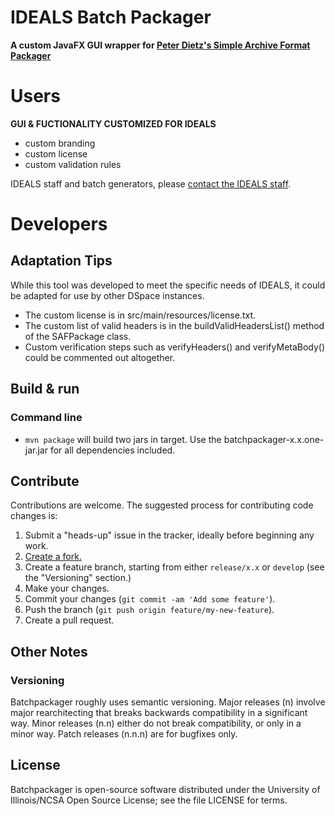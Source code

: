 # IDEALS Batch Packager

**A custom JavaFX GUI wrapper for [Peter Dietz's Simple Archive Format Packager](https://wiki.duraspace.org/display/DSPACE/Simple+Archive+Format+Packager)**

# Users
  
  **GUI & FUCTIONALITY CUSTOMIZED FOR IDEALS**

  * custom branding
  * custom license
  * custom validation rules

  IDEALS staff and batch generators, please [contact the IDEALS staff](mailto:ideals@library.illinois.edu).

# Developers

## Adaptation Tips

While this tool was developed to meet the specific needs of IDEALS, it could be adapted for use by other DSpace instances.
  * The custom license is in src/main/resources/license.txt.
  * The custom list of valid headers is in the buildValidHeadersList() method of the SAFPackage class.
  * Custom verification steps such as verifyHeaders() and verifyMetaBody() could be commented out altogether.

### 

## Build & run

### Command line

* `mvn package` will build two jars in target. Use the batchpackager-x.x.one-jar.jar for all dependencies included.
 

## Contribute

Contributions are welcome. The suggested process for contributing code changes
is:

1. Submit a "heads-up" issue in the tracker, ideally before beginning any
   work.
2. [Create a fork.](https://github.com/ideals-project/batchpackager/fork)
3. Create a feature branch, starting from either `release/x.x` or `develop`
   (see the "Versioning" section.)
4. Make your changes.
5. Commit your changes (`git commit -am 'Add some feature'`).
6. Push the branch (`git push origin feature/my-new-feature`).
7. Create a pull request.

## Other Notes

### Versioning

Batchpackager roughly uses semantic versioning. Major releases (n) involve major
rearchitecting that breaks backwards compatibility in a significant way. Minor
releases (n.n) either do not break compatibility, or only in a minor way.
Patch releases (n.n.n) are for bugfixes only.

## License

Batchpackager is open-source software distributed under the University of
Illinois/NCSA Open Source License; see the file LICENSE for terms.